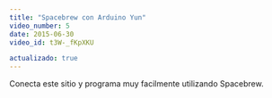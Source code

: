 ```yaml
---
title: "Spacebrew con Arduino Yun"
video_number: 5
date: 2015-06-30
video_id: t3W-_fKpXKU

actualizado: true
---
```


Conecta este sitio y programa muy facilmente utilizando Spacebrew.
